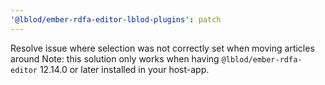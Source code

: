 ```yaml
---
'@lblod/ember-rdfa-editor-lblod-plugins': patch
---
```


Resolve issue where selection was not correctly set when moving articles around
Note: this solution only works when having `@lblod/ember-rdfa-editor` 12.14.0 or later installed in your host-app.
